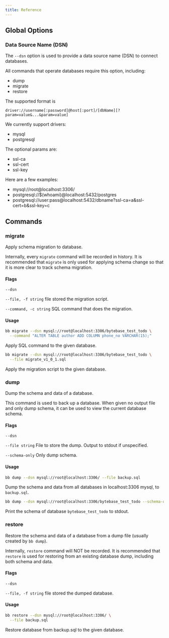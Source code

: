 ```yaml
---
title: Reference
---
```


## Global Options

### Data Source Name (DSN)

The `--dsn` option is used to provide a data source name (DSN) to connect databases.

All commands that operate databases require this option, including:

- dump
- migrate
- restore

The supported format is

```
driver://username[:password]@host[:port]/[dbName][?param=value&...&param=value]
```

We currently support drivers:

- mysql
- postgresql

The optional params are:

- ssl-ca
- ssl-cert
- ssl-key

Here are a few examples:

- mysql://root@localhost:3306/
- postgresql://$(whoami)@localhost:5432/postgres
- postgresql://user:pass@localhost:5432/dbname?ssl-ca=a&ssl-cert=b&ssl-key=c

## Commands

### migrate

Apply schema migration to database.

Internally, every `migrate` command will be recorded in history. It is recommended that `migrate` is only used for applying schema change so that it is more clear to track schema migration.

#### Flags

`--dsn`

`--file, -f string` file stored the migration script.

`--command, -c string` SQL command that does the migration.

#### Usage

```bash
bb migrate --dsn mysql://root@localhost:3306/bytebase_test_todo \
  --command "ALTER TABLE author ADD COLUMN phone_no VARCHAR(15);"
```

Apply SQL command to the given database.

```bash
bb migrate --dsn mysql://root@localhost:3306/bytebase_test_todo \
  --file migrate_v1_0_1.sql
```

Apply the migration script to the given database.

### dump

Dump the schema and data of a database.

This command is used to back up a database. When given no output file and only dump schema, it can be used to view the current database schema.

#### Flags

`--dsn`

`--file string` File to store the dump. Output to stdout if unspecified.

`--schema-only` Only dump schema.

#### Usage

```bash
bb dump --dsn mysql://root@localhost:3306/ --file backup.sql
```

Dump the schema and data from all databases in localhost:3306 mysql, to `backup.sql`.

```bash
bb dump --dsn mysql://root@localhost:3306/bytebase_test_todo --schema-only
```

Print the schema of database `bytebase_test_todo` to stdout.

### restore

Restore the schema and data of a database from a dump file (usually created by `bb dump`).

Internally, `restore` command will NOT be recorded. It is recommended that `restore` is used for restoring from an existing database dump, including both schema and data.

#### Flags

`--dsn`

`--file, -f string` file stored the dumped database.

#### Usage

```bash
bb restore --dsn mysql://root@localhost:3306/ \
  --file backup.sql
```

Restore database from backup.sql to the given database.
